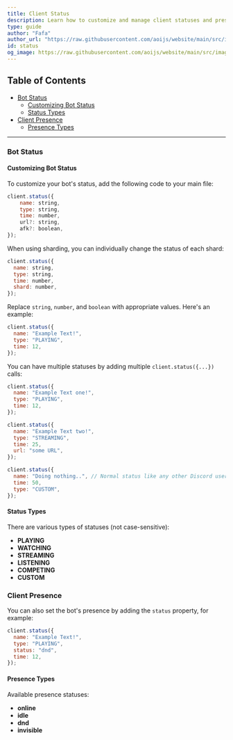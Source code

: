 ```yaml
---
title: Client Status
description: Learn how to customize and manage client statuses and presences in your Discord bot.
type: guide
author: "Fafa"
author_url: "https://raw.githubusercontent.com/aoijs/website/main/src/images/contributors/fafa.png"
id: status
og_image: https://raw.githubusercontent.com/aoijs/website/main/src/images/og/10.png
---
```


<!-- omit from toc -->
## Table of Contents

- [Bot Status](#bot-status)
  - [Customizing Bot Status](#customizing-bot-status)
  - [Status Types](#status-types)
- [Client Presence](#client-presence)
  - [Presence Types](#presence-types)

---

### Bot Status

#### Customizing Bot Status

To customize your bot's status, add the following code to your main file:

```javascript
client.status({
    name: string,
    type: string,
    time: number,
    url?: string,
    afk?: boolean,
});
```

When using sharding, you can individually change the status of each shard:

```javascript
client.status({
  name: string,
  type: string,
  time: number,
  shard: number,
});
```

Replace `string`, `number`, and `boolean` with appropriate values. Here's an example:

```javascript
client.status({
  name: "Example Text!",
  type: "PLAYING",
  time: 12,
});
```

You can have multiple statuses by adding multiple `client.status({...})` calls:

```javascript
client.status({
  name: "Example Text one!",
  type: "PLAYING",
  time: 12,
});

client.status({
  name: "Example Text two!",
  type: "STREAMING",
  time: 25,
  url: "some URL",
});

client.status({
  name: "Doing nothing..", // Normal status like any other Discord user without any state.
  time: 50,
  type: "CUSTOM",
});
```

#### Status Types

There are various types of statuses (not case-sensitive):

- **PLAYING**
- **WATCHING**
- **STREAMING**
- **LISTENING**
- **COMPETING**
- **CUSTOM**

### Client Presence

You can also set the bot's presence by adding the `status` property, for example:

```javascript
client.status({
  name: "Example Text!",
  type: "PLAYING",
  status: "dnd",
  time: 12,
});
```

#### Presence Types

Available presence statuses:

- **online**
- **idle**
- **dnd**
- **invisible**